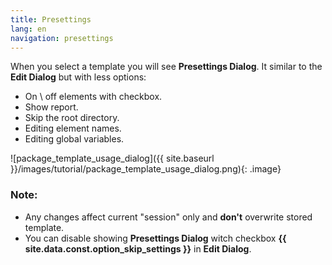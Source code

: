 ```yaml
---
title: Presettings
lang: en
navigation: presettings
---
```


When you select a template you will see **Presettings Dialog**. It similar to the **Edit Dialog** but with less options:

* On \ off elements with checkbox.
* Show report.
* Skip the root directory.
* Editing element names.
* Editing global variables.

![package_template_usage_dialog]({{ site.baseurl }}/images/tutorial/package_template_usage_dialog.png){: .image}

### Note:
- Any changes affect current "session" only and **don't** overwrite stored template.
- You can disable showing **Presettings Dialog** witch checkbox **{{ site.data.const.option_skip_settings }}** in **Edit Dialog**.